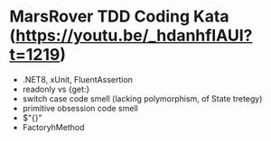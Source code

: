 # MarsRover TDD Coding Kata <source>(https://youtu.be/_hdanhfIAUI?t=1219)
- .NET8, xUnit, FluentAssertion
- readonly vs {get:}
- switch case code smell (lacking polymorphism, of State tretegy)
- primitive obsession code smell
- $"{}"
- FactoryhMethod
